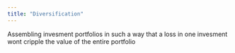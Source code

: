 ```yaml
---
title: "Diversification"
---
```

Assembling invesment portfolios in such a way that a loss in one invesment wont cripple the value of the entire portfolio

